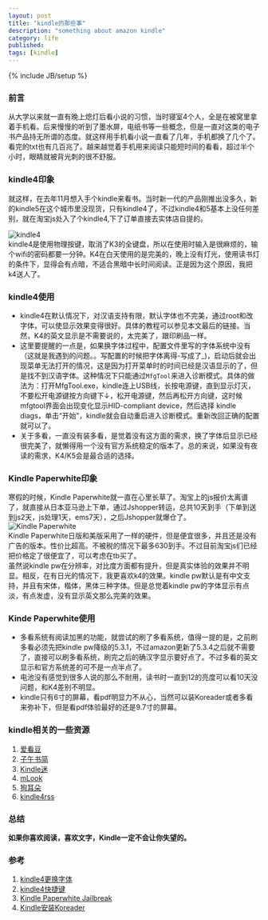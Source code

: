 ```yaml
---
layout: post
title: "kindle的那些事"
description: "something about amazon kindle"
category: life
published:
tags: [kindle]
---
```

{% include JB/setup %}

### 前言
从大学以来就一直有晚上熄灯后看小说的习惯，当时寝室4个人，全是在被窝里拿着手机看。后来慢慢的听到了墨水屏，电纸书等一些概念，但是一直对这类的电子书产品持无所谓的态度。就这样用手机看小说一直看了几年，手机都换了几个了。看完的txt也有几百兆了。越来越觉着手机用来阅读只能短时间的看看，超过半个小时，眼睛就被背光刺的很不舒服。

### kindle4印象
就这样，在去年11月想入手个kindle来看书。当时新一代的产品刚推出没多久，新的kindle5在这个城市里没现货，只有kindle4了，不过kindle4和5基本上没任何差别，就在淘宝js处入了个kindle4,下了订单直接去实体店自提的。
<!--more-->
![kindle4](http://dl.zzsec.org/u/79944785/Blog/Pictures/2013-04-05-02.jpg)  
kindle4是使用物理按键，取消了K3的全键盘，所以在使用时输入是很麻烦的，输个wifi的密码都要一分钟。K4在白天使用的是完美的，晚上没有灯光，使用读书灯的条件下，显得会有点暗，不适合黑暗中长时间阅读。正是因为这个原因，我把k4送人了。

### kindle4使用
- kindle4在默认情况下，对汉语支持有限，默认字体也不完美，通过root和改字体，可以使显示效果变得很好。具体的教程可以参见本文最后的链接。当然，K4的英文显示是不需要说的，太完美了，跟印刷品一样。
- 这里要提醒的一点是，如果换字体过程中，配置文件里写的字体系统中没有（这就是我遇到的问题。。写配置的时候把字体离得-写成了_)，启动后就会出现菜单无法打开的情况，这是因为打开菜单时的时间已经是汉语显示的了，但是找不到汉语字体。这种情况下只能通过`MfgTool`来进入诊断模式。具体的做法为：打开MfgTool.exe，kindle连上USB线，长按电源键，直到显示灯灭，不要松开电源键按方向键下↓，松开电源键，然后再松开方向键，这时候mfgtool界面会出现变化显示HID-compliant device，然后选择 kindle diags，单击“开始”，kindle就会自动重启进入诊断模式。重新改回正确的配置就可以了。
- 关于多看，一直没有装多看，是觉着没有这方面的需求，换了字体后显示已经很完美了，就懒得用一个没有官方系统稳定的版本了。总的来说，如果没有夜读的需求，K4/K5会是最合适的选择。

### Kindle Paperwhite印象
寒假的时候，Kindle Paperwhite就一直在心里长草了。淘宝上的js报价太离谱了，就直接从日本亚马逊上下单，通过Jshopper转运，总共10天到手（下单到送到js2天，js处理1天，ems7天），之后Jshopper就爆仓了。
![Kindle Paperwhite](http://dl.zzsec.org/u/79944785/Blog/Pictures/2013-04-05-01.jpg)  
Kindle Paperwhite日版和美版采用了一样的硬件，但是便宜很多，并且还是没有广告的版本。性价比超高。不被税的情况下最多630到手。不过目前淘宝js们已经把价格定了很便宜了，可以考虑在tb买了。  
虽然说kindle pw在分辨率，对比度方面都有提升，但是真实体验的效果并不明显。相反，在有日光的情况下，我更喜欢k4的效果。kindle pw默认是有中文支持，并且有宋体，楷体，黑体三种字体。但是总觉着kindle pw的字体显示有点淡，有点发虚，没有显示英文那么完美的效果。

### Kinde Paperwhite使用
- 多看系统有阅读加黑的功能，就尝试的刷了多看系统，值得一提的是，之前刷多看必须先把kindle pw降级的5.3.1，不过amazon更新了5.3.4之后就不需要了，直接可以刷多看系统，刷完之后的确汉字显示要好点了。不过多看的英文显示和官方系统差的可不是一点半点了。
- 电池没有感觉到很多人说的那么不耐用，读书时一直到12的亮度可以看10天没问题，和K4差别不明显。
- kindle只有6寸的屏幕，看pdf明显力不从心，当然可以装Koreader或者多看来弥补下，但是看pdf体验最好的还是9.7寸的屏幕。

### kindle相关的一些资源
1. [爱看豆](http://www.ikandou.com/)
2. [子午书简](http://book.zi5.me/)
3. [Kindle迷](http://www.kindlemi.com/books)
4. [mLook](http://www.mlook.mobi/)
5. [狗耳朵](http://www.mydogear.com/)
6. [kindle4rss](http://kindle4rss.com/)

### 总结
**如果你喜欢阅读，喜欢文字，Kindle一定不会让你失望的。**

### 参考
1. [kindle4更换字体](http://miaoo.in/kindle4-modify-font.html)
2. [kindle4快捷键](http://site.douban.com/150757/widget/notes/8573895/note/226703276/)
3. [Kindle Paperwhite Jailbreak](http://www.mobileread.com/forums/showthread.php?t=198446)
4. [Kindle安装Koreader](http://vislab.bjmu.edu.cn/blog/hwangxin/2012/10/read-scanned-pdfs-with-kindlepdfviewer/)
